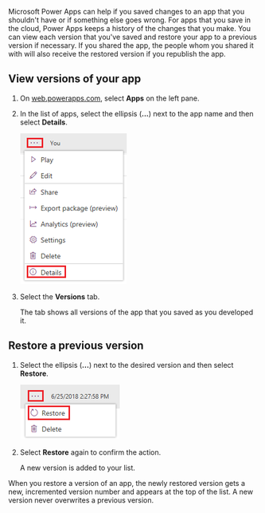 Microsoft Power Apps can help if you saved changes to an app that you shouldn't have or if something else goes wrong. For apps that you save in the cloud, Power Apps keeps a history of the changes that you make. You can view each version that you've saved and restore your app to a previous version if necessary. If you shared the app, the people whom you shared it with will also receive the restored version if you republish the app.

## View versions of your app

1. On <a href="https://web.powerapps.com" target="_blank">web.powerapps.com</a>, select **Apps** on the left pane.

2. In the list of apps, select the ellipsis (**...**) next to the app name and then select **Details**.

    ![View app versions](../media/powerapps-versions-details2.png)

3. Select the **Versions** tab.

    The tab shows all versions of the app that you saved as you developed it.

## Restore a previous version

1. Select the ellipsis (**...**) next to the desired version and then select **Restore**.

    ![Restore version](../media/restore-version.png)

2. Select **Restore** again to confirm the action.

    A new version is added to your list.

When you restore a version of an app, the newly restored version gets a new, incremented version number and appears at the top of the list. A new version never overwrites a previous version.


